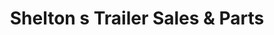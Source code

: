 ---
title: "Shelton s Trailer Sales & Parts"
url: /hays/shelton-s-trailer-sales-und-parts/
shop: Landwirtschaftlich
---